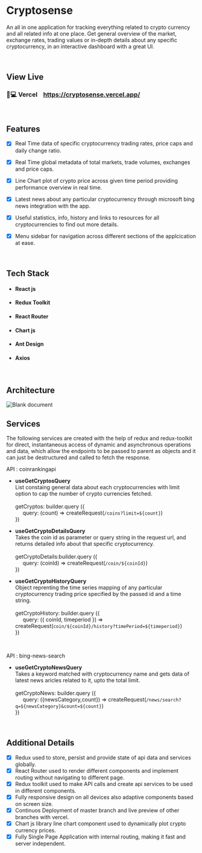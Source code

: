 # Cryptosense

An all in one application for tracking everything related to crypto currency and all related info at one place. Get general overview of the market, exchange rates, trading values or in-depth details about any specific cryptocurrency, in an interactive dashboard with a great UI.

</br>

## View Live


### 🔗💻 Vercel &nbsp;&nbsp; https://cryptosense.vercel.app/

</br>

## Features

- [x] Real Time data of specific cryptocurrency trading rates, price caps and daily change ratio.
- [x] Real Time global metadata of total markets, trade volumes, exchanges and price caps.
- [x] Line Chart plot of crypto price across given time period providing performance overview in real time.
- [x] Latest news about any particular cryptocurrency through microsoft bing news integration with the app.
- [x] Useful statistics, info, history and links to resources for all cryptocurrencies to find out more details.
- [x] Menu sidebar for navigation across different sections of the applcication at ease.


</br>

## Tech Stack

- #### React js
- #### Redux Toolkit
- #### React Router
- #### Chart js
- #### Ant Design
- #### Axios

</br>

## Architecture

![Blank document](https://user-images.githubusercontent.com/89788120/182190911-02bfecfd-6736-4347-9b79-99c4ec43a9d7.png)


## Services

The following services are created with the help of redux and redux-toolkit for direct, instantaneous access of dynamic and asynchronous operations and data, which allow the endpoints to be passed to parent as objects and it can just be destructured and called to fetch the response.

API : coinrankingapi

- **useGetCryptosQuery** </br>
List constaing general data about each cryptocurrencies with limit option to cap the number of crypto currencies fetched.</br></br>
    getCryptos: builder.query ({</br>
&nbsp;&nbsp;&nbsp;&nbsp; query: (count) => createRequest(`/coins?limit=${count}`)</br>
        })</br>
 
    
- **useGetCryptoDetailsQuery** </br>
Takes the coin id as parameter or query string in  the request url, and returns detailed info about that specific cryptocurrency.</br></br>
    getCryptoDetails:builder.query ({</br>
&nbsp;&nbsp;&nbsp;&nbsp; query: (coinId) => createRequest(`/coin/${coinId}`)</br>
        })</br>
    
- **useGetCryptoHistoryQuery** </br>
Object reprenting the time series mapping of any particular cryptocurrency trading price specified by the passed id and a time string.</br></br>
    getCryptoHistory: builder.query ({</br>
&nbsp;&nbsp;&nbsp;&nbsp; query: ({ coinId, timeperiod }) => createRequest(`coin/${coinId}/history?timePeriod=${timeperiod}`)</br>
        })</br>
        
</br>

API : bing-news-search

- **useGetCryptoNewsQuery** </br>
Takes a keyword matched with cryptocurrency name and gets data of latest news aricles related to it, upto the total limit.</br></br>
 getCryptoNews: builder.query ({</br>
&nbsp;&nbsp;&nbsp;&nbsp; query: ({newsCategory,count}) => createRequest(`/news/search?q=${newsCategory}&count=${count}`)</br>
      })</br>


</br>

## Additional Details

- [x]  Redux used to store, persist and provide state of api data and services globally.
- [x]  React Router used to render different components and implement routing without navigating to different page.
- [x]  Redux toolkit used to make API calls and create api services to be used in different components.
- [x]  Fully responsive design on all devices also adaptive components based on screen size.
- [x]  Continuos Deployment of master branch and live preview of other branches with vercel.
- [x]  Chart js library line chart component used to dynamically plot crypto currency prices.
- [x]  Fully Single Page Application with internal routing, making it fast and server independent.
